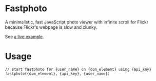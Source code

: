 Fastphoto
=========

A minimalistic, fast JavaScript photo viewer with infinite scroll for Flickr because Flickr's webpage is slow and clunky.

See [a live example](http://shuw.github.com/photos).

Usage
=========

    // start fastphoto for {user_name} on {dom_element} using {api_key}
    fastphoto({dom_element}, {api_key}, {user_name})
